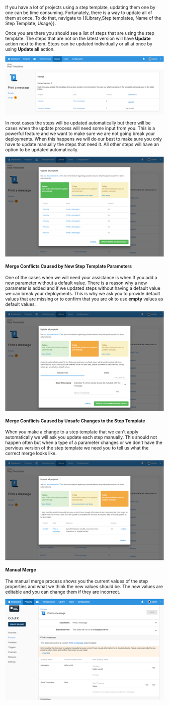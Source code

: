 If you have a lot of projects using a step template, updating them one by one can be time consuming.  Fortunately,  there is a way to update all of them at once. To do that, navigate to {{Library,Step templates, Name of the Step Template, Usage}}.

Once you are there you should see a list of steps that are using the step template. The steps that are not on the latest version will have **Update** action next to them. Steps can be updated individually or all at once by using **Update all** action.

![Step Template Usage](step-templates-usage.png "width=500")

In most cases the steps will be updated automatically but there will be cases when the update process will need some input from you. This is a powerful feature and we want to make sure we are not going break your deployments. When this happens we will do our best to make sure you only have to update manually the steps that need it. All other steps will have an option to be updated automatically.

![Steps that can be updated automatically](step-templates-update-all-auto.png "width=500")

#### Merge Conflicts Caused by New Step Template Parameters

One of the cases when we will need your assistance is when If you add a new parameter without a default value. There is a reason why a new parameter is added and if we updated steps without having a default value we can break your deployments. This is why we ask you to provide default values that are missing or to confirm that you are ok to use **empty** values as default values.

![Steps that need default values](step-templates-update-all-defaults.png "width=500")

#### Merge Conflicts Caused by Unsafe Changes to the Step Template

When you make a change to a step template that we can't apply automatically we will ask you update each step manually. This should not happen often but when a type of a parameter changes or we don't have the pervious version of the step template we need you to tell us what the correct merge looks like.  

![Steps that need to update manually](step-templates-update-all-manual.png "width=500")

#### Manual Merge

The manual merge process shows you the current values of the step properties and what we think the new values should be. The new values are editable and you can change them if they are incorrect.

![Steps that need to update manually](step-templates-update-all-manual-merge.png "width=500")
